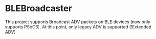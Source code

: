 # BLEBroadcaster

This project supports Broadcast ADV packets on BLE devices (now only supports PSoC6).
At this point, only legacy ADV is supported (!Extended ADV)



